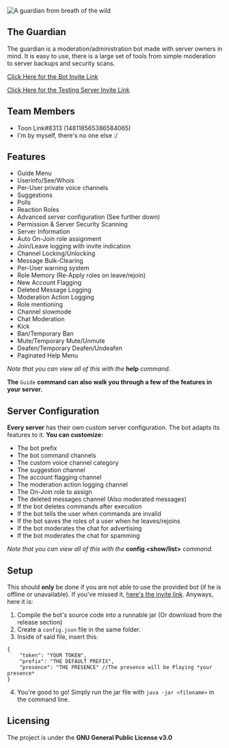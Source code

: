 
![A guardian from breath of the wild](https://i.imgur.com/3DFIDkI.png)

## The Guardian
The guardian is a moderation/administration bot made with server owners in mind. It is easy to use, there is a large set of tools from simple moderation to server backups and security scans.

[Click Here for the Bot Invite Link](https://discordapp.com/oauth2/authorize?client_id=591840782793834505&scope=bot&permissions=8)

[Click Here for the Testing Server Invite Link](https://discord.gg/ETynfsA)

## Team Members
 - Toon Link#8313 (148118565386584065)
 - I'm by myself, there's no one else :/

## Features
 - Guide Menu
 - Userinfo/See/Whois
 - Per-User private voice channels
 - Suggestions
 - Polls
 - Reaction Roles
 - Advanced server configuration (See further down)
 - Permission & Server Security Scanning
 - Server Information
 - Auto On-Join role assignment
 - Join/Leave logging with invite indication
 - Channel Locking/Unlocking
 - Message Bulk-Clearing
 - Per-User warning system
 - Role Memory (Re-Apply roles on leave/rejoin)
 - New Account Flagging
 - Deleted Message Logging
 - Moderation Action Logging
 - Role mentioning
 - Channel slowmode
 - Chat Moderation
 - Kick
 - Ban/Temporary Ban
 - Mute/Temporary Mute/Unmute
 - Deafen/Temporary Deafen/Undeafen
 - Paginated Help Menu

*Note that you can view all of this with the* **help** *command.*

**The** `Guide` **command can also walk you through a few of the features in your server.**

## Server Configuration
**Every server** has their own custom server configuration. The bot adapts its features to it. **You can customize:**
 - The bot prefix
 - The bot command channels
 - The custom voice channel category
 - The suggestion channel
 - The account flagging channel
 - The moderation action logging channel
 - The On-Join role to assign
 - The deleted messages channel (Also moderated messages)
 - If the bot deletes commands after execution
 - If the bot tells the user when commands are invalid
 - If the bot saves the roles of a user when he leaves/rejoins
 - If the bot moderates the chat for advertising
 - If the bot moderates the chat for spamming

*Note that you can view all of this with the* **config <show/list>** *command.*

## Setup
This should **only** be done if you are not able to use the provided bot (if he is offline or unavailable). If you've missed it, [here's the invite link](https://discordapp.com/oauth2/authorize?client_id=591840782793834505&scope=bot&permissions=8). Anyways, here it is:
 1. Compile the bot's source code into a runnable jar (Or download from the release section)
 2. Create a `config.json` file in the same folder.
 3. Inside of said file, insert this: 

~~~~
{
	"token": "YOUR TOKEN",
	"prefix": "THE DEFAULT PREFIX",
	"presence": "THE PRESENCE" //The presence will be Playing *your presence*
}
~~~~
4. You're good to go! Simply run the jar file with `java -jar <filename>` in the command line.

## Licensing
The project is under the **GNU General Public License v3.0**
